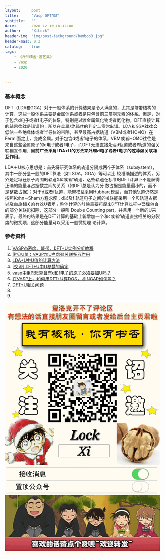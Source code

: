 ```yaml
---
layout:     post
title:      "Vasp DFT加U"
subtitle:   ""
date:       2020-12-10 16:12:00
author:     "XiLock"
header-img: "img/post-background/bamboo3.jpg"
header-mask: 0.3
catalog:    true
tags:
    - 《斤竹精舍·游艺集》
    - Vasp
    - 2020


---
```


### 基本概念
DFT（LDA和GGA）对于一般体系的计算结果是令人满意的，尤其是能带结构的计算，这些一般体系主要是金属体系或者是只包含前三周期元素的体系。但是，对于包含d电子或者f电子的体系，特别是过渡金属氧化物或者氮化物，DFT直接计算的结果往往是错误的，所以在金属/绝缘体的判定上常常出错。LDA和GGA往往会低估一些绝缘体或者半导体的带隙，甚至最高占据轨道（VBM或者HOMO）在Fermi面之上，变成金属。对于包含d或者f电子的体系，VBM或者HOMO往往是来自这些金属原子的d电子或者f电子，而DFT无法直接处理d轨道或者f轨道的强关联相互作用，**目前广泛采用LDA+U的方法来处理d电子或者f电子的这种强关联相互作用**。

LDA＋U核心思想是：首先将研究体系的轨道分隔成两个子体系（subsystem），其中一部分是一般的DFT算法（如LSDA，GGA）等可以比 较准确描述的体系，另外是定域在原子周围的轨道如d或者f轨道，这些轨道在标准的DFT计算下不能获得正确的能量与占据数之间的关系（如DFT总是认为分 数占据是能量最小的，而不是整数占据）；对于d或者f轨道，能带模型采用Hubbard模型，而其他轨道仍然是按照Kohn－Sham方程求解；d以及f 轨道电子之间的关联能采用一个和轨道占据以及自旋相关的有效U表示；整体计算的时候需要将原来DFT计算过程中已经包含的部分关联能扣除，这部分一般叫 Double Counting part，并且用一个新的U来表示，最终的结果是在DFT计算的基础上新增加一个和d或者f轨道直接相关的分裂势的微扰项，这部分能量可以采用一般微扰理 论计算。

### 参考资料
1. [VASP态密度、能带、DFT+U实例分析教程](https://www.shangyexinzhi.com/article/2842525.html)
1. [常见U值：VASP加U考虑强关联相互作用](http://blog.sciencenet.cn/blog-567091-775079.html)
1. [LDA+U中U值的计算方法](https://zhuanlan.zhihu.com/p/89812780)
1. [[交流] DFT+U中U参数的确定](http://muchong.com/t-5237955-1)
1. [vasp中用PBE算含有d和f电子的原子必须要加U吗？](http://bbs.keinsci.com/thread-11966-1-1.html)
1. [在VASP上，如何用DFT+U算DOS，求INCAR如何写？](http://muchong.com/html/201510/9552932.html)
1. [DFT+U相关问题](http://bbs.keinsci.com/thread-12476-1-1.html)
1. []()
1. []()


![](/img/wc-tail.GIF)
